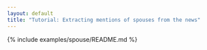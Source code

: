 ```yaml
---
layout: default
title: "Tutorial: Extracting mentions of spouses from the news"
---
```


{% include examples/spouse/README.md %}
